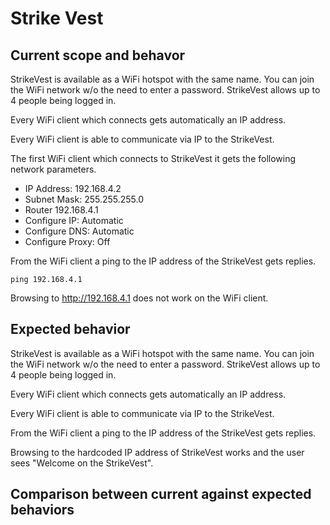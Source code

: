 # Strike Vest

## Current scope and behavor

StrikeVest is available as a WiFi hotspot with the same name.
You can join the WiFi network w/o the need to enter a password.
StrikeVest allows up to 4 people being logged in.

Every WiFi client which connects gets automatically an IP address.

Every WiFi client is able to communicate via IP to the StrikeVest.

The first WiFi client which connects to StrikeVest it gets the following
network parameters.

- IP Address: 192.168.4.2
- Subnet Mask: 255.255.255.0
- Router 192.168.4.1
- Configure IP: Automatic
- Configure DNS: Automatic
- Configure Proxy: Off

From the WiFi client a ping to the IP address of the StrikeVest gets replies.

    ping 192.168.4.1

Browsing to http://192.168.4.1 does not work on the WiFi client.


## Expected behavior

StrikeVest is available as a WiFi hotspot with the same name.
You can join the WiFi network w/o the need to enter a password.
StrikeVest allows up to 4 people being logged in.

Every WiFi client which connects gets automatically an IP address.

Every WiFi client is able to communicate via IP to the StrikeVest.

From the WiFi client a ping to the IP address of the StrikeVest gets replies.

Browsing to the hardcoded IP address of StrikeVest works and the user sees "Welcome on the StrikeVest".

## Comparison between current against expected behaviors

